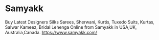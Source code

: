 # Samyakk
Buy Latest Designers Silks Sarees, Sherwani, Kurtis, Tuxedo Suits, Kurtas, Salwar Kameez, Bridal Lehenga Online from Samyakk in USA,UK, Australia,Canada.
https://www.samyakk.com/
